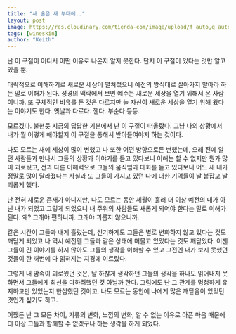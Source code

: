 ```yaml
---
title: "새 술은 새 부대에.."
layout: post
image: https://res.cloudinary.com/tienda-com/image/upload/f_auto,q_auto:good,w_626/products/bb-06.jpg
tags: [wineskin]
author: "Keith"
---
```


난 이 구절이 어디서 어떤 이유로 나온지 알지 못한다. 단지 이 구절이 있다는 것만 알고 있을 뿐.

대략적으로 이해하기로 새로운 세상이 펼쳐졌으니 예전의 방식대로 살아가지 말아라 하는 말로 이해가 된다. 성경의 맥락에서 보면 예수는 새로운 세상을 열기 위해서 온 사람이니까. 또 구체적인 비유를 든 것은 다르지만 늘 자신이 새로운 세상을 열기 위해 왔다는 이야기도 한다. 옛날과 다르다. 깬다. 부순다 등등.

모르겠다. 불현듯 지금의 답답한 기분에서 난 이 구절이 떠올랐다. 그냥 나의 상황에서 내가 뭘 어떻게 해야할지 이 구절을 통해서 받아들여야지 하는 것이다. 

나도 모르는 새에 세상이 많이 변했고 나 또한 어떤 방향으로든 변했는데, 오래 전에 알던 사람들과 만나서 그들의 상황과 이야기를 듣고 있다보니 이해는 할 수 없지만 뭔가 많이 괴로웠고, 전과 다른 이해력으로 그들의 움직임과 대화를 듣고 있다보니 어느 새 내가 정말로 많이 달라졌다는 사실과 또 그들이 가지고 있던 나에 대한 기억들이 날 붙잡고 날 괴롭게 했다.

난 전혀 새로운 존재가 아니지만, 나도 모르는 동안 세월이 훌러 더 이상 예전의 내가 아닌 내가 되었고 그렇게 되었으니 내 주위의 사람들도 새롭게 되어야 한다는 말로 이해가 된다. 왜? 그래야 편하니까. 그래야 괴롭지 않으니까. 

같은 시간이 그들과 내게 흘렀는데, 신기하게도 그들은 별로 변화하지 않고 있다는 것도 깨닫게 되었고 나 역시 예전엔 그들과 같은 상태에 머물고 있었다는 것도 깨닫았다. 이젠 그들이 긴 이야기를 하지 않아도 그들의 생각을 이해할 수 있고 그전엔 내가 보지 못했던 것들이 한 꺼번에 다 읽혀지는 지경에 이르렀다. 

그렇게 내 맘속이 괴로웠던 것은, 날 하찮게 생각하던 그들의 생각을 하나도 읽어내지 못하면서 그들에게 최선을 다하려했던 것 아닐까 한다. 그럼에도 난 그 관계를 멍청하게 유지하고만 있었는지 한심했던 것이고. 나도 모르는 동안에 나에게 많은 깨닫음이 있었던 것인가 싶기도 하고. 

어쨌든 난 그 모든 차이, 기류의 변화, 느낌의 변화, 알 수 없는 이유로 아픈 마음 때문에 더 이상 그들과 함께할 수 없겠구나 하는 생각을 하게 되었다. 
